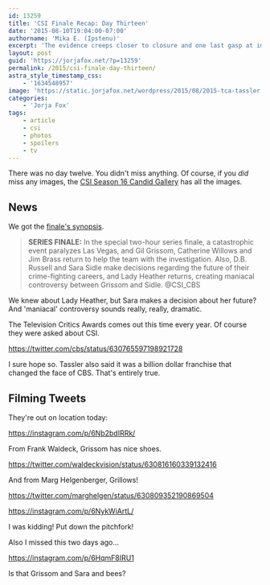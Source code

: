 ```yaml
---
id: 13259
title: 'CSI Finale Recap: Day Thirteen'
date: '2015-08-10T19:04:00-07:00'
authorname: 'Mika E. (Ipstenu)'
excerpt: 'The evidence creeps closer to closure and one last gasp at immortality.'
layout: post
guid: 'https://jorjafox.net/?p=13259'
permalink: /2015/csi-finale-day-thirteen/
astra_style_timestamp_css:
    - '1634548957'
image: 'https://static.jorjafox.net/wordpress/2015/08/2015-tca-tassler.jpg'
categories:
    - 'Jorja Fox'
tags:
    - article
    - csi
    - photos
    - spoilers
    - tv
---
```


There was no day twelve. You didn't miss anything. Of course, if you _did_ miss any images, the <a href="https://jorjafox.net/gallery/tv/csi/pub/s16/candid/">CSI Season 16 Candid Gallery</a> has all the images.

## News

We got the <a href="https://jorjafox.net/2015/csi-finale-official-description/">finale's synopsis</a>.

> **SERIES FINALE:** In the special two-hour series finale, a catastrophic event paralyzes Las Vegas, and Gil Grissom, Catherine Willows and Jim Brass return to help the team with the investigation. Also, D.B. Russell and Sara Sidle make decisions regarding the future of their crime-fighting careers, and Lady Heather returns, creating maniacal controversy between Grissom and Sidle. @CSI_CBS

We knew about Lady Heather, but Sara makes a decision about her future? And 'maniacal' controversy sounds really, really, dramatic.

The Television Critics Awards comes out this time every year. Of course they were asked about CSI.

https://twitter.com/cbs/status/630765597198921728

I sure hope so. Tassler also said it was a billion dollar franchise that changed the face of CBS. That's entirely true.

## Filming Tweets

They're out on location today:

https://instagram.com/p/6Nb2bdIRRk/

From Frank Waldeck, Grissom has nice shoes.

https://twitter.com/waldeckvision/status/630816160339132416

And from Marg Helgenberger, Grillows!

https://twitter.com/marghelgen/status/630809352190869504

https://instagram.com/p/6NykWiArtL/

I was kidding! Put down the pitchfork!

Also I missed this two days ago...

https://instagram.com/p/6HqmF8IRU1

Is that Grissom and Sara and bees?

